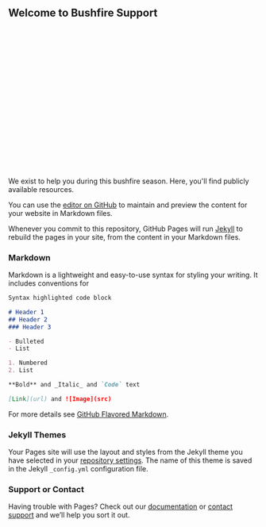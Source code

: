 <script src='https://api.mapbox.com/mapbox-gl-js/v1.4.1/mapbox-gl.js'></script>
<link href='https://api.mapbox.com/mapbox-gl-js/v1.4.1/mapbox-gl.css' rel='stylesheet' />

## Welcome to Bushfire Support
<div id='map' style='width: 400px; height: 300px;'></div>
<script>
mapboxgl.accessToken = 'pk.eyJ1IjoiYnVzaGZpcmVoZWxwIiwiYSI6ImNrNTMzdG1mbjA0bW0za250MGZnbWo4N3MifQ.6-_nowsM0ku7NX1rNr0O9Q';
var map = new mapboxgl.Map({
container: 'map',
style: 'mapbox://styles/mapbox/streets-v11'
});
</script>
We exist to help you during this bushfire season. Here, you'll find publicly available resources.

You can use the [editor on GitHub](https://github.com/aelsabagh/Bushfire-Support/edit/master/index.md) to maintain and preview the content for your website in Markdown files.

Whenever you commit to this repository, GitHub Pages will run [Jekyll](https://jekyllrb.com/) to rebuild the pages in your site, from the content in your Markdown files.

### Markdown

Markdown is a lightweight and easy-to-use syntax for styling your writing. It includes conventions for

```markdown
Syntax highlighted code block

# Header 1
## Header 2
### Header 3

- Bulleted
- List

1. Numbered
2. List

**Bold** and _Italic_ and `Code` text

[Link](url) and ![Image](src)
```

For more details see [GitHub Flavored Markdown](https://guides.github.com/features/mastering-markdown/).

### Jekyll Themes

Your Pages site will use the layout and styles from the Jekyll theme you have selected in your [repository settings](https://github.com/aelsabagh/Bushfire-Support/settings). The name of this theme is saved in the Jekyll `_config.yml` configuration file.

### Support or Contact

Having trouble with Pages? Check out our [documentation](https://help.github.com/categories/github-pages-basics/) or [contact support](https://github.com/contact) and we’ll help you sort it out.
